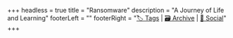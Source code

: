 +++
headless = true
title = "Ransomware"
description = "A Journey of Life and Learning"
footerLeft = ""
footerRight = "[🏷️ Tags](/tags/) | [🗃️ Archive](/posts/) | [📣 Social](https://www.lilo.blog)"
+++
